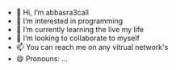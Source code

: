 - 👋 Hi, I’m abbasra3call
- 👀 I’m interested in programming
- 🌱 I’m currently learning the live my life
- 💞️ I’m looking to collaborate to myself
- 📫 You can reach me on any vitrual network's
- 😄 Pronouns: ...


<!---
abbasra3call/abbasra3call is a ✨ special ✨ repository because its `README.md` (this file) appears on your GitHub profile.
You can click the Preview link to take a look at your changes.
--->
